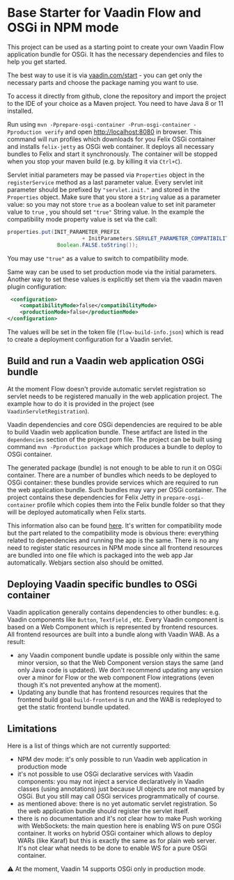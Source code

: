 # Base Starter for Vaadin Flow and OSGi in NPM mode

This project can be used as a starting point to create your own Vaadin Flow application bundle for OSGi.
It has the necessary dependencies and files to help you get started.

The best way to use it is via [vaadin.com/start](https://vaadin.com/start) - you can get only the necessary parts and choose the package naming you want to use.

To access it directly from github, clone the repository and import the project to the IDE of your choice as a Maven project. You need to have Java 8 or 11 installed.

Run using `mvn -Pprepare-osgi-container -Prun-osgi-container -Pproduction verify` and open [http://localhost:8080](http://localhost:8080) in browser.
This command will run profiles which downloads for you Felix OSGi container and installs `felix-jetty` 
as OSGi web container. It deploys all necessary bundles to Felix and start it synchronously.
The container will be stopped  when you stop your maven build (e.g. by killing it via `Ctrl+C`).

Servlet initial parameters may be passed via `Properties` object in the `registerService` method as a last
parameter value. Every servlet init parameter should be prefixed by `"servlet.init."`  and stored in the 
`Properties` object. Make sure that you store a `String` value as a parameter value: so you may not store
`true`  as a boolean value to set init parameter value to `true` , you should set `"true"` String value.
In the example the compatibility mode property value is set via the call:

```java
properties.put(INIT_PARAMETER_PREFIX
                        + InitParameters.SERVLET_PARAMETER_COMPATIBILITY_MODE,
                Boolean.FALSE.toString());
```

You may use `"true"` as a value to switch to compatibility mode.

Same way can be used to set production mode via the initial parameters.
Another way to set these values is explicitly set them via the vaadin maven plugin configuration:

```xml
 <configuration>
    <compatibilityMode>false</compatibilityMode>
    <productionMode>false</productionMode>
</configuration>

```

The values will be set in the token file (`flow-build-info.json`) which is read to 
create a deployment configuration for a Vaadin servlet.

## Build and run a Vaadin web application OSGi bundle 

At the moment Flow doesn't provide automatic servlet registration so servlet needs to be 
registered manually in the web application project. The example how to do it is 
provided in the project (see `VaadinServletRegistration`).

Vaadin dependencies and core OSGi dependencies are required to be able to build Vaadin web application bundle.
These artifact are listed in the `dependencies` section of the project pom file.
The project can be built using command `mvn -Pproduction package` which produces 
a bundle to deploy to OSGi container.

The generated package (bundle) is not enough to be able to run it on OSGi container.
There are a number of bundles which needs to be deployed to OSGi container: these bundles
provide services which are required to run the web application bundle.
Such bundles may vary per OSGi container. The project contains these dependencies for Felix Jetty
in `prepare-osgi-container` profile which copies them into the Felix bundle folder so that 
they will be deployed automatically when Felix starts.

This information also can be found [here](https://github.com/vaadin/flow-and-components-documentation/blob/V14.3/documentation/osgi/tutorial-osgi-basic.asciidoc). It's written for compatibility mode but the part related to the 
compatibility mode is obvious there: everything related to dependencies and running the app is the same.
There is no any need to register static resources in NPM mode since all frontend 
resources are bundled into one file which is packaged into the web app Jar 
automatically. Webjars section also should be omitted.

## Deploying Vaadin specific bundles to OSGi container

Vaadin application generally contains dependencies to other bundles: e.g. Vaadin components like `Button`,
`TextField` , etc. Every Vaadin component is based on a Web Component which
is represented by frontend resources. All frontend resources are built into a bundle
along with Vaadin WAB. As a result:
 - any Vaadin component bundle update is possible only within the same minor version, 
 so that the Web Component version stays the same (and only Java code is updated). We don't recommend 
 updating any version over a minor for Flow or the web component Flow integrations (even though it's
 not prevented anyhow at the moment).
 - Updating any bundle that has frontend resources requires that the frontend build goal `build-frontend` 
 is run and the WAB is redeployed to get the static frontend bundle updated.


## Limitations

Here is a list of things which are not currently supported:

- NPM dev mode: it's only possible to run Vaadin web application in production mode
- it's not possible to use OSGi declarative services with Vaadin components: 
you may not inject a service declaratively in Vaadin classes (using annotations) 
just because UI objects are not managed by OSGi. But you still may call OSGi services programmatically of course.
- as mentioned above: there is no yet automatic servlet registration. So the web application 
bundle should register the servlet itself.
- there is no documentation and it's not clear how to make Push working with WebSockets: the main question 
here is enabling WS on pure OSGi container. It works on hybrid OSGi container which allows
to deploy WARs (like Karaf) but this is exactly the same as for plain web server. It's not clear what
needs to be done to enable WS for a pure OSGi container.

:warning:
At the moment, Vaadin 14 supports OSGi only in production mode. 